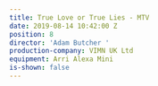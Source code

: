 ```yaml
---
title: True Love or True Lies - MTV
date: 2019-08-14 10:42:00 Z
position: 8
director: 'Adam Butcher '
production-company: VIMN UK Ltd
equipment: Arri Alexa Mini
is-shown: false
---
```


